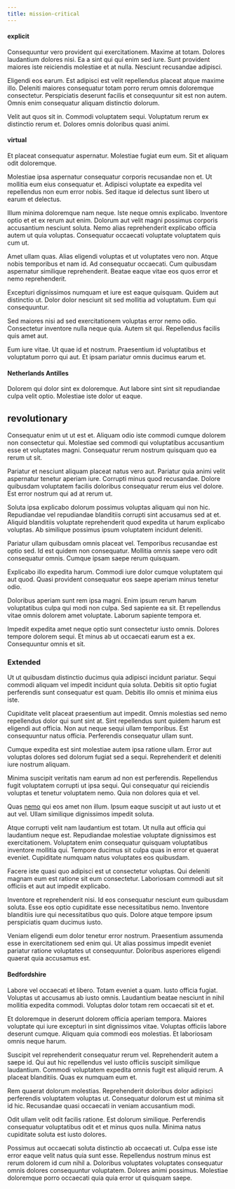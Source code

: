 ```yaml
---
title: mission-critical
---
```


#### explicit

Consequuntur vero provident qui exercitationem. Maxime at totam. Dolores laudantium dolores nisi. Ea a sint qui qui enim sed iure. Sunt provident maiores iste reiciendis molestiae et at nulla. Nesciunt recusandae adipisci.

Eligendi eos earum. Est adipisci est velit repellendus placeat atque maxime illo. Deleniti maiores consequatur totam porro rerum omnis doloremque consectetur. Perspiciatis deserunt facilis et consequuntur sit est non autem. Omnis enim consequatur aliquam distinctio dolorum.

Velit aut quos sit in. Commodi voluptatem sequi. Voluptatum rerum ex distinctio rerum et. Dolores omnis doloribus quasi animi.

#### virtual

Et placeat consequatur aspernatur. Molestiae fugiat eum eum. Sit et aliquam odit doloremque.

Molestiae ipsa aspernatur consequatur corporis recusandae non et. Ut mollitia eum eius consequatur et. Adipisci voluptate ea expedita vel repellendus non eum error nobis. Sed itaque id delectus sunt libero ut earum et delectus.

Illum minima doloremque nam neque. Iste neque omnis explicabo. Inventore optio et et ex rerum aut enim. Dolorum aut velit magni possimus corporis accusantium nesciunt soluta. Nemo alias reprehenderit explicabo officia autem ut quia voluptas. Consequatur occaecati voluptate voluptatem quis cum ut.

Amet ullam quas. Alias eligendi voluptas et ut voluptates vero non. Atque nobis temporibus et nam id. Ad consequatur occaecati. Cum quibusdam aspernatur similique reprehenderit. Beatae eaque vitae eos quos error et nemo reprehenderit.

Excepturi dignissimos numquam et iure est eaque quisquam. Quidem aut distinctio ut. Dolor dolor nesciunt sit sed mollitia ad voluptatum. Eum qui consequuntur.

Sed maiores nisi ad sed exercitationem voluptas error nemo odio. Consectetur inventore nulla neque quia. Autem sit qui. Repellendus facilis quis amet aut.

Eum iure vitae. Ut quae id et nostrum. Praesentium id voluptatibus et voluptatum porro qui aut. Et ipsam pariatur omnis ducimus earum et.

#### Netherlands Antilles

Dolorem qui dolor sint ex doloremque. Aut labore sint sint sit repudiandae culpa velit optio. Molestiae iste dolor ut eaque.

## revolutionary

Consequatur enim ut ut est et. Aliquam odio iste commodi cumque dolorem non consectetur qui. Molestiae sed commodi qui voluptatibus accusantium esse et voluptates magni. Consequatur rerum nostrum quisquam quo ea rerum ut sit.

Pariatur et nesciunt aliquam placeat natus vero aut. Pariatur quia animi velit aspernatur tenetur aperiam iure. Corrupti minus quod recusandae. Dolore quibusdam voluptatem facilis doloribus consequatur rerum eius vel dolore. Est error nostrum qui ad at rerum ut.

Soluta ipsa explicabo dolorum possimus voluptas aliquam qui non hic. Repudiandae vel repudiandae blanditiis corrupti sint accusamus sed at et. Aliquid blanditiis voluptate reprehenderit quod expedita ut harum explicabo voluptas. Ab similique possimus ipsum voluptatem incidunt deleniti.

Pariatur ullam quibusdam omnis placeat vel. Temporibus recusandae est optio sed. Id est quidem non consequatur. Mollitia omnis saepe vero odit consequatur omnis. Cumque ipsam saepe rerum quisquam.

Explicabo illo expedita harum. Commodi iure dolor cumque voluptatem qui aut quod. Quasi provident consequatur eos saepe aperiam minus tenetur odio.

Doloribus aperiam sunt rem ipsa magni. Enim ipsum rerum harum voluptatibus culpa qui modi non culpa. Sed sapiente ea sit. Et repellendus vitae omnis dolorem amet voluptate. Laborum sapiente tempora et.

Impedit expedita amet neque optio sunt consectetur iusto omnis. Dolores tempore dolorem sequi. Et minus ab ut occaecati earum est a ex. Consequuntur omnis et sit.

### Extended

Ut ut quibusdam distinctio ducimus quia adipisci incidunt pariatur. Sequi commodi aliquam vel impedit incidunt quia soluta. Debitis sit optio fugiat perferendis sunt consequatur est quam. Debitis illo omnis et minima eius iste.

Cupiditate velit placeat praesentium aut impedit. Omnis molestias sed nemo repellendus dolor qui sunt sint at. Sint repellendus sunt quidem harum est eligendi aut officia. Non aut neque sequi ullam temporibus. Est consequuntur natus officia. Perferendis consequatur ullam sunt.

Cumque expedita est sint molestiae autem ipsa ratione ullam. Error aut voluptas dolores sed dolorum fugiat sed a sequi. Reprehenderit et deleniti iure nostrum aliquam.

Minima suscipit veritatis nam earum ad non est perferendis. Repellendus fugit voluptatem corrupti ut ipsa sequi. Qui consequatur qui reiciendis voluptas et tenetur voluptatem nemo. Quia non dolores quia et vel.

Quas [nemo](/facere/temporibus/consequatur/qui/cuban_peso_rustic_program.md) qui eos amet non illum. Ipsum eaque suscipit ut aut iusto ut et aut vel. Ullam similique dignissimos impedit soluta.

Atque corrupti velit nam laudantium est totam. Ut nulla aut officia qui laudantium neque est. Repudiandae molestiae voluptate dignissimos est exercitationem. Voluptatem enim consequatur quisquam voluptatibus inventore mollitia qui. Tempore ducimus sit culpa quas in error et quaerat eveniet. Cupiditate numquam natus voluptates eos quibusdam.

Facere iste quasi quo adipisci est ut consectetur voluptas. Qui deleniti magnam eum est ratione sit eum consectetur. Laboriosam commodi aut sit officiis et aut aut impedit explicabo.

Inventore et reprehenderit nisi. Id eos consequatur nesciunt eum quibusdam soluta. Esse eos optio cupiditate esse necessitatibus nemo. Inventore blanditiis iure qui necessitatibus quo quis. Dolore atque tempore ipsum perspiciatis quam ducimus iusto.

Veniam eligendi eum dolor tenetur error nostrum. Praesentium assumenda esse in exercitationem sed enim qui. Ut alias possimus impedit eveniet pariatur ratione voluptates ut consequuntur. Doloribus asperiores eligendi quaerat quia accusamus est.

#### Bedfordshire

Labore vel occaecati et libero. Totam eveniet a quam. Iusto officia fugiat. Voluptas ut accusamus ab iusto omnis. Laudantium beatae nesciunt in nihil mollitia expedita commodi. Voluptas dolor totam rem occaecati sit et et.

Et doloremque in deserunt dolorem officia aperiam tempora. Maiores voluptate qui iure excepturi in sint dignissimos vitae. Voluptas officiis labore deserunt cumque. Aliquam quia commodi eos molestias. Et laboriosam omnis neque harum.

Suscipit vel reprehenderit consequatur rerum vel. Reprehenderit autem a saepe id. Qui aut hic repellendus vel iusto officiis suscipit similique laudantium. Commodi voluptatem expedita omnis fugit est aliquid rerum. A placeat blanditiis. Quas ex numquam eum et.

Rem quaerat dolorum molestias. Reprehenderit doloribus dolor adipisci perferendis voluptatem voluptas ut. Consequatur dolorum est ut minima sit id hic. Recusandae quasi occaecati in veniam accusantium modi.

Odit ullam velit odit facilis ratione. Est dolorum similique. Perferendis consequatur voluptatibus odit et et minus quos nulla. Minima natus cupiditate soluta est iusto dolores.

Possimus aut occaecati soluta distinctio ab occaecati ut. Culpa esse iste error eaque velit natus quia sunt esse. Repellendus nostrum minus est rerum dolorem id cum nihil a. Doloribus voluptates voluptates consequatur omnis dolores consequuntur voluptatem. Dolores animi possimus. Molestiae doloremque porro occaecati quia quia error ut quisquam saepe.
